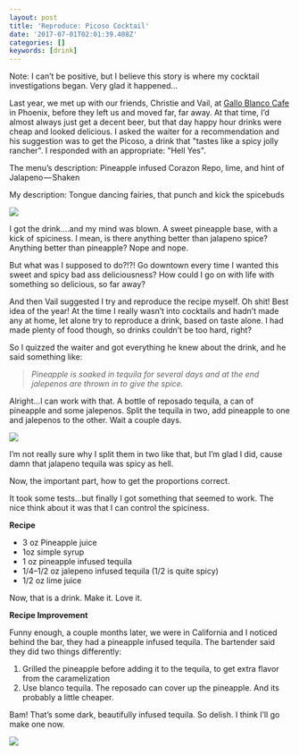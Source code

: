 ```yaml
---
layout: post
title: 'Reproduce: Picoso Cocktail'
date: '2017-07-01T02:01:39.408Z'
categories: []
keywords: [drink]
---
```


Note: I can’t be positive, but I believe this story is where my cocktail investigations began. Very glad it happened…

Last year, we met up with our friends, Christie and Vail, at [Gallo Blanco Cafe](http://galloblancocafe.com/) in Phoenix, before they left us and moved far, far away. At that time, I’d almost always just get a decent beer, but that day happy hour drinks were cheap and looked delicious. I asked the waiter for a recommendation and his suggestion was to get the Picoso, a drink that "tastes like a spicy jolly rancher". I responded with an appropriate: "Hell Yes".

The menu’s description: Pineapple infused Corazon Repo, lime, and hint of Jalapeno — Shaken

My description: Tongue dancing fairies, that punch and kick the spicebuds

![](https://cdn-images-1.medium.com/max/800/0*74GaaU-dyYAzy_J8.jpg)

I got the drink….and my mind was blown. A sweet pineapple base, with a kick of spiciness. I mean, is there anything better than jalapeno spice? Anything better than pineapple? Nope and nope.

But what was I supposed to do?!?! Go downtown every time I wanted this sweet and spicy bad ass deliciousness? How could I go on with life with something so delicious, so far away?

And then Vail suggested I try and reproduce the recipe myself. Oh shit! Best idea of the year! At the time I really wasn’t into cocktails and hadn’t made any at home, let alone try to reproduce a drink, based on taste alone. I had made plenty of food though, so drinks couldn’t be too hard, right?

So I quizzed the waiter and got everything he knew about the drink, and he said something like:

> _Pineapple is soaked in tequila for several days and at the end jalepenos are thrown in to give the spice._

Alright…I can work with that. A bottle of reposado tequila, a can of pineapple and some jalepenos. Split the tequila in two, add pineapple to one and jalepenos to the other. Wait a couple days.

![](https://cdn-images-1.medium.com/max/800/0*WlJVCk1iKD6VJK4d.jpg)

I’m not really sure why I split them in two like that, but I’m glad I did, cause damn that jalapeno tequila was spicy as hell.

Now, the important part, how to get the proportions correct.

It took some tests…but finally I got something that seemed to work. The nice think about it was that I can control the spiciness.

**Recipe**

* 3 oz Pineapple juice
* 1oz simple syrup
* 1 oz pineapple infused tequila
* 1/4–1/2 oz jalepeno infused tequila (1/2 is quite spicy)
* 1/2 oz lime juice

Now, that is a drink. Make it. Love it.

**Recipe Improvement**

Funny enough, a couple months later, we were in California and I noticed behind the bar, they had a pineapple infused tequila. The bartender said they did two things differently:

1.  Grilled the pineapple before adding it to the tequila, to get extra flavor from the caramelization
2.  Use blanco tequila. The reposado can cover up the pineapple. And its probably a little cheaper.

Bam! That’s some dark, beautifully infused tequila. So delish. I think I’ll go make one now.

![](https://cdn-images-1.medium.com/max/800/0*zuhY4ERBCZKPOqrQ.jpg)
